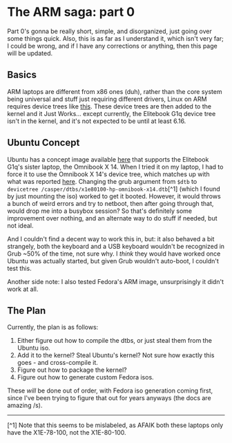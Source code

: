 # The ARM saga: part 0

Part 0's gonna be really short, simple, and disorganized, just going over some things quick. Also, this is as far as I understand it, which isn't very far; I could be wrong, and if I have any corrections or anything, then this page will be updated.

## Basics

ARM laptops are different from x86 ones (duh), rather than the core system being universal and stuff just requiring different drivers, Linux on ARM requires device trees like [this](https://github.com/aarch64-laptops/build/pull/135/commits/394fae75a113093f9680eb815e683818254e1fa0). These device trees are then added to the kernel and it Just Works... except currently, the Elitebook G1q device tree isn't in the kernel, and it's not expected to be until at least 6.16.

## Ubuntu Concept

Ubuntu has a concept image available [here](https://discourse.ubuntu.com/t/ubuntu-24-10-concept-snapdragon-x-elite/48800) that supports the Elitebook G1q's sister laptop, the Omnibook X 14. When I tried it on my laptop, I had to force it to use the Omnibook X 14's device tree, which matches up with what was reported [here](https://discourse.ubuntu.com/t/ubuntu-24-10-concept-snapdragon-x-elite/48800/573). Changing the grub argument from `$dtb` to `devicetree /casper/dtbs/x1e80100-hp-omnibook-x14.dtb`[^1] (which I found by just mounting the iso) worked to get it booted. However, it would throws a bunch of weird errors and try to netboot, then after going through that, would drop me into a busybox session? So that's definitely some improvement over nothing, and an alternate way to do stuff if needed, but not ideal.

And I couldn't find a decent way to work this in, but: it also behaved a bit strangely, both the keyboard and a USB keyboard wouldn't be recognized in Grub ~50% of the time, not sure why. I *think* they would have worked once Ubuntu was actually started, but given Grub wouldn't auto-boot, I couldn't test this.

Another side note: I also tested Fedora's ARM image, unsurprisingly it didn't work at all.

## The Plan

Currently, the plan is as follows:

1. Either figure out how to compile the dtbs, or just steal them from the Ubuntu iso.
2. Add it to the kernel? Steal Ubuntu's kernel? Not sure how exactly this goes - and cross-compile it.
3. Figure out how to package the kernel?
4. Figure out how to generate custom Fedora isos.

These *will* be done out of order, with Fedora iso generation coming first, since I've been trying to figure that out for years anyways (the docs are amazing /s).

---

[^1] Note that this seems to be mislabeled, as AFAIK both these laptops only have the X1E-78-100, not the X1E-80-100.

